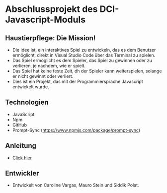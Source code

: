 # Abschlussprojekt des DCI-Javascript-Moduls

## Haustierpflege: Die Mission!  
* Die Idee ist, ein interaktives Spiel zu entwickeln, das es dem Benutzer ermöglicht, direkt in Visual Studio Code über das Terminal zu spielen.
* Das Spiel ermöglicht es dem Spieler, das Spiel zu gewinnen oder zu verlieren, je nachdem, wie er spielt.
* Das Spiel hat keine feste Zeit, dh der Spieler kann weiterspielen, solange er nicht gewinnt oder verliert.
* Dies ist ein Projekt, das mit der Programmiersprache Javascript entwickelt wurde.

## Technologien
* JavaScript
* Npm
* GitHub
* Prompt-Sync (https://www.npmjs.com/package/prompt-sync)

## Anleitung
* [Click hier](Anleitung.md)

## Entwickler
* Entwickelt von Caroline Vargas, Mauro Stein und Siddik Polat.

